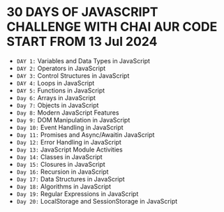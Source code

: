 # 30 DAYS OF JAVASCRIPT CHALLENGE WITH CHAI AUR CODE START FROM 13 Jul 2024

- `DAY 1:` Variables and Data Types in JavaScript
- `DAY 2:` Operators in JavaScript
- `DAY 3:` Control Structures in JavaScript
- `DAY 4:` Loops in JavaScript
- `DAY 5:` Functions in JavaScript
- `Day 6:` Arrays in JavaScript
- `Day 7:` Objects in JavaScript
- `Day 8:` Modern JavaScript Features
- `Day 9:` DOM Manipulation in JavaScript
- `Day 10:` Event Handling in JavaScript
- `Day 11:` Promises and Async/Awaitin JavaScript
- `Day 12:` Error Handling in JavaScript
- `Day 13:` JavaScript Module Activities
- `Day 14:` Classes in JavaScript
- `Day 15:` Closures in JavaScript
- `Day 16:` Recursion in JavaScript
- `Day 17:` Data Structures in JavaScript
- `Day 18:` Algorithms in JavaScript
- `Day 19:` Regular Expressions in JavaScript
- `Day 20:` LocalStorage and SessionStorage in JavaScript